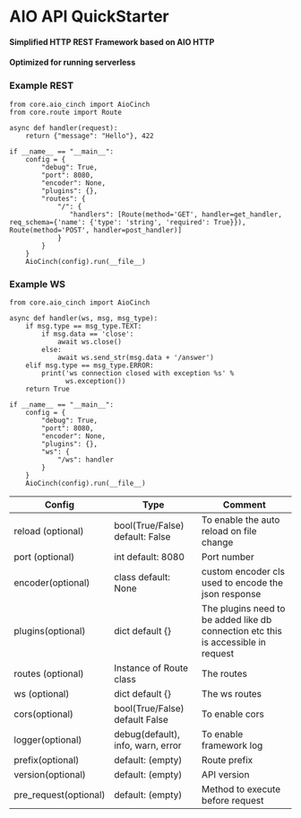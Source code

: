 # AIO API QuickStarter

#### Simplified HTTP REST Framework based on AIO HTTP

#### Optimized for running serverless

### Example REST

```
from core.aio_cinch import AioCinch
from core.route import Route

async def handler(request):
    return {"message": "Hello"}, 422

if __name__ == "__main__":
    config = {
        "debug": True,
        "port": 8080,
        "encoder": None,
        "plugins": {},
        "routes": {
            "/": {
               "handlers": [Route(method='GET', handler=get_handler, req_schema={'name': {'type': 'string', 'required': True}}), Route(method='POST', handler=post_handler)]
            }
        }
    }
    AioCinch(config).run(__file__)

```

### Example WS

```
from core.aio_cinch import AioCinch

async def handler(ws, msg, msg_type):
    if msg.type == msg_type.TEXT:
        if msg.data == 'close':
            await ws.close()
        else:
            await ws.send_str(msg.data + '/answer')
    elif msg.type == msg_type.ERROR:
        print('ws connection closed with exception %s' %
              ws.exception())
    return True

if __name__ == "__main__":
    config = {
        "debug": True,
        "port": 8080,
        "encoder": None,
        "plugins": {},
        "ws": {
            "/ws": handler
        }
    }
    AioCinch(config).run(__file__)

```

| Config                | Type                              | Comment                                                                           |
| --------------------- | --------------------------------- | --------------------------------------------------------------------------------- |
| reload (optional)     | bool(True/False) default: False   | To enable the auto reload on file change                                          |
| port (optional)       | int default: 8080                 | Port number                                                                       |
| encoder(optional)     | class default: None               | custom encoder cls used to encode the json response                               |
| plugins(optional)     | dict default {}                   | The plugins need to be added like db connection etc this is accessible in request |
| routes (optional)     | Instance of Route class           | The routes                                                                        |
| ws (optional)         | dict default {}                   | The ws routes                                                                     |
| cors(optional)        | bool(True/False) default False    | To enable cors                                                                    |
| logger(optional)      | debug(default), info, warn, error | To enable framework log                                                           |
| prefix(optional)      | default: (empty)                  | Route prefix                                                                      |
| version(optional)     | default: (empty)                  | API version                                                                       |
| pre_request(optional) | default: (empty)                  | Method to execute before request                                                  |
